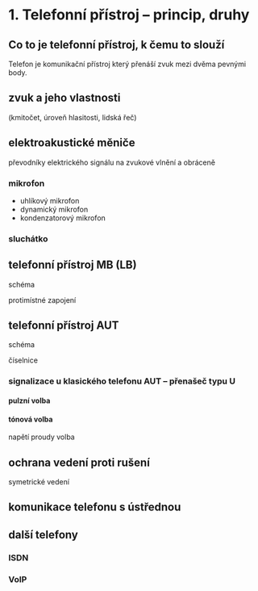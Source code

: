 # 1. Telefonní přístroj – princip, druhy

## Co to je telefonní přístroj, k čemu to slouží 
Telefon je komunikační přístroj který přenáší zvuk mezi dvěma pevnými body.


## zvuk a jeho vlastnosti 
(kmitočet, úroveň hlasitosti, lidská řeč)

## elektroakustické měniče
převodníky elektrického signálu na zvukové vlnění a obráceně
### mikrofon
- uhlíkový mikrofon
- dynamický mikrofon
- kondenzatorový mikrofon

### sluchátko

## telefonní přístroj MB (LB)
schéma

protimístné zapojení

## telefonní přístroj AUT 
schéma

číselnice


### signalizace u klasického telefonu AUT – přenašeč typu U 

#### pulzní volba

#### tónová volba

napětí
proudy
volba


## ochrana vedení proti rušení 
symetrické vedení

## komunikace telefonu s ústřednou 


## další telefony
### ISDN 

### VoIP 

